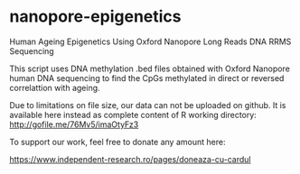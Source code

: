 # nanopore-epigenetics
Human Ageing Epigenetics Using Oxford Nanopore Long Reads DNA RRMS Sequencing

This script uses DNA methylation .bed files obtained with Oxford Nanopore human DNA sequencing to find the CpGs methylated in direct or reversed correlattion with ageing.  

Due to limitations on file size, our data can not be uploaded on github. It is available here instead as complete content of R working directory: http://gofile.me/76Mv5/imaOtyFz3

To support our work, feel free to donate any amount here:

https://www.independent-research.ro/pages/doneaza-cu-cardul
